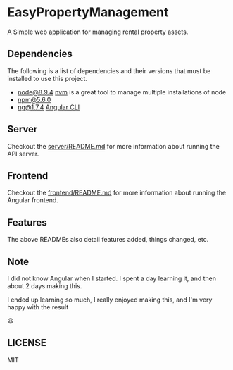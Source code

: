 # EasyPropertyManagement

A Simple web application for managing rental property assets.

## Dependencies

The following is a list of dependencies and their versions that must be installed to use this project.

* node@8.9.4 [nvm](https://github.com/creationix/nvm) is a great tool to manage multiple installations of node
* npm@5.6.0
* ng@1.7.4 [Angular CLI](https://cli.angular.io/)

## Server

Checkout the [server/README.md](https://github.com/suitespot/EasyPropertyManagement/blob/master/server/README.md) for more information about running the API server.

## Frontend

Checkout the [frontend/README.md](https://github.com/suitespot/EasyPropertyManagement/blob/master/frontend/README.md) for more information about running the Angular frontend.

## Features
The above READMEs also detail features added, things changed, etc.

## Note
I did not know Angular when I started. I spent a day learning it, and then about 2 days making this.

I ended up learning so much, I really enjoyed making this, and I'm very happy with the result

:smiley:

## LICENSE

MIT
